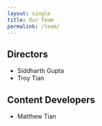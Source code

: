```yaml
---
layout: single
title: Our Team
permalink: /team/
---
```


## Directors
- Siddharth Gupta
- Troy Tian


## Content Developers
- Matthew Tian